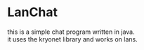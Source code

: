 # LanChat
this is a simple chat program written in java.\
it uses the kryonet library and works on lans.
